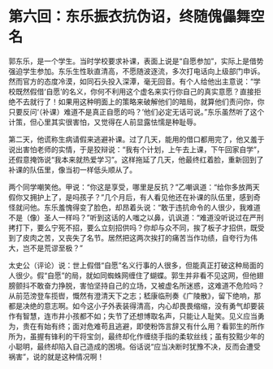 # 第六回：东乐振衣抗伪诏，终随傀儡舞空名

郭东乐，是一个学生。当时学校要求补课，表面上说是“自愿参加”，实际上是借势强迫学生参加。东乐生性耿直清高，不愿随波逐流，多次打电话向上级部门申诉。然而官方的态度冷漠，如同石头投入深潭，毫无回音。有个人给他出主意说：“学校既然假借‘自愿’的名义，你何不利用这个虚名来实行你自己的真实意愿？直接拒绝不去就行了！如果用这种明面上的策略来破解他们的暗局，就算他们责问你，你只要反问‘（补课）难道不是真正自愿的吗？’他们必定无话可说。”东乐虽然听了这个计策，但心里其实很害怕，又觉得在人前显露怯懦是种耻辱。

第二天，他谎称生病请假来逃避补课。过了几天，能用的借口都用完了，他又羞于说出害怕老师的实情，于是狡辩说：“我有个计划，上午去上课，下午回家自学”，还假意掩饰说“我本来就热爱学习”。这样拖延了几天，他最终红着脸，重新回到了补课的队伍里，像当初一样低头顺从了。

两个同学嘲笑他。甲说：“你这是享受，哪里是反抗？”乙嘲讽道：“给你多放两天假你又拥护上了，是吗孩子？”几个月后，有人看见他还在补课的队伍里，感到奇怪就问他。东乐羞愧得变了脸色，却昂着头说：“敢于违抗命令的人很少，我难道不是（像）圣人一样吗？”听到这话的人嗤之以鼻，讥讽道：“难道没听说过在严刑拷打下，要么宁死不招，要么立刻招供吗？你却与众不同，挨了板子才招供，既受到了皮肉之苦，又丧失了名节。居然把这两次挨打的痛苦当作功绩，自夸行为伟大，岂不是荒谬至极？”

太史公（评论）说：世上假借“自愿”名义行事的人很多，但能真正打破这种局面的人很少。假“自愿”的局，就如同蜘蛛网缠住了蝴蝶。郭生并非看不见这网，但他翅膀颤抖不敢奋力挣脱，害怕坚持自己的立场，又被虚名所迷惑，这难道不危险吗？从前范滂登车揽辔，慨然有澄清天下之志；嵇康临刑奏《广陵散》，留下绝响，那都是决绝的意志啊。如今这小子外表装得清高，内心却畏畏缩缩，没有勇气却要装作有智慧，连市井小孩都不如；失节了还想博取名声，只能让人耻笑。见义应当勇为，贵在有始有终；面对危难苟且逃避，即使粉饰言辞又有什么用？看郭生的所作所为，虽握有锋利的干将宝剑，最终却化作缠绕手指的柔软丝线；虽有狡黠少年的小聪明，最终却陷入自己造成的困境。俗话说“应当决断时犹豫不决，反而会遭受祸害”，说的就是这种情况啊！
